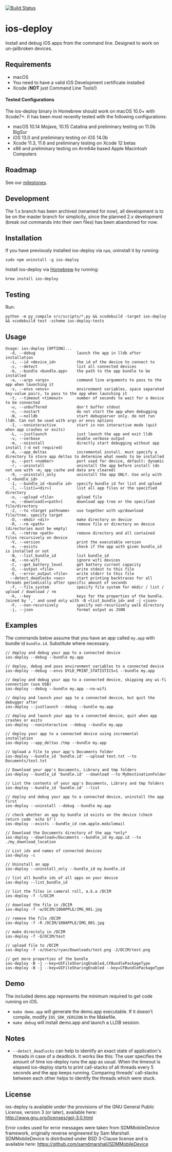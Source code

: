 [![Build Status](https://travis-ci.org/ios-control/ios-deploy.svg?branch=master)](https://travis-ci.org/ios-control/ios-deploy)

ios-deploy
==========

Install and debug iOS apps from the command line. Designed to work on un-jailbroken devices.

## Requirements

* macOS
* You need to have a valid iOS Development certificate installed
* Xcode (**NOT** just Command Line Tools!)

#### Tested Configurations
The ios-deploy binary in Homebrew should work on macOS 10.0+ with Xcode7+. It has been most recently tested with the following configurations:
 - macOS 10.14 Mojave, 10.15 Catalina and preliminary testing on 11.0b BigSur
 - iOS 13.0 and preliminary testing on iOS 14.0b
 - Xcode 11.3, 11.6 and preliminary testing on Xcode 12 betas
 - x86 and preliminary testing on Arm64e based Apple Macintosh Computers

## Roadmap

See our [milestones](https://github.com/phonegap/ios-deploy/milestones).
	
## Development

The 1.x branch has been archived (renamed for now), all development is to be on the master branch for simplicity, since the planned 2.x development (break out commands into their own files) has been abandoned for now.

## Installation

If you have previously installed ios-deploy via `npm`, uninstall it by running:
```
sudo npm uninstall -g ios-deploy
```

Install ios-deploy via [Homebrew](https://brew.sh/) by running:

```
brew install ios-deploy
```

## Testing

Run:

```
python -m py_compile src/scripts/*.py && xcodebuild -target ios-deploy && xcodebuild test -scheme ios-deploy-tests
```

## Usage

    Usage: ios-deploy [OPTION]...
	  -d, --debug                  launch the app in lldb after installation
	  -i, --id <device_id>         the id of the device to connect to
	  -c, --detect                 list all connected devices
	  -b, --bundle <bundle.app>    the path to the app bundle to be installed
	  -a, --args <args>            command line arguments to pass to the app when launching it
	  -s, --envs <envs>            environment variables, space separated key-value pairs, to pass to the app when launching it
	  -t, --timeout <timeout>      number of seconds to wait for a device to be connected
	  -u, --unbuffered             don't buffer stdout
	  -n, --nostart                do not start the app when debugging
	  -N, --nolldb                 start debugserver only. do not run lldb. Can not be used with args or envs options
	  -I, --noninteractive         start in non interactive mode (quit when app crashes or exits)
	  -L, --justlaunch             just launch the app and exit lldb
	  -v, --verbose                enable verbose output
	  -m, --noinstall              directly start debugging without app install (-d not required)
	  -A, --app_deltas             incremental install. must specify a directory to store app deltas to determine what needs to be installed
	  -p, --port <number>          port used for device, default: dynamic
	  -r, --uninstall              uninstall the app before install (do not use with -m; app cache and data are cleared) 
	  -9, --uninstall_only         uninstall the app ONLY. Use only with -1 <bundle_id> 
	  -1, --bundle_id <bundle id>  specify bundle id for list and upload
	  -l, --list[=<dir>]           list all app files or the specified directory
	  -o, --upload <file>          upload file
	  -w, --download[=<path>]      download app tree or the specified file/directory
	  -2, --to <target pathname>   use together with up/download file/tree. specify target
	  -D, --mkdir <dir>            make directory on device
	  -R, --rm <path>              remove file or directory on device (directories must be empty)
	  -X, --rmtree <path>          remove directory and all contained files recursively on device
	  -V, --version                print the executable version 
	  -e, --exists                 check if the app with given bundle_id is installed or not 
	  -B, --list_bundle_id         list bundle_id 
	  -W, --no-wifi                ignore wifi devices
	  -C, --get_battery_level      get battery current capacity 
	  -O, --output <file>          write stdout to this file
	  -E, --error_output <file>    write stderr to this file
	  --detect_deadlocks <sec>     start printing backtraces for all threads periodically after specific amount of seconds
	  -f, --file_system            specify file system for mkdir / list / upload / download / rm
	  -k, --key                    keys for the properties of the bundle. Joined by ',' and used only with -B <list_bundle_id> and -j <json>
	  -F, --non-recursively        specify non-recursively walk directory
	  -j, --json                   format output as JSON

## Examples

The commands below assume that you have an app called `my.app` with bundle id `bundle.id`. Substitute where necessary.

    // deploy and debug your app to a connected device
    ios-deploy --debug --bundle my.app

    // deploy, debug and pass environment variables to a connected device
    ios-deploy --debug --envs DYLD_PRINT_STATISTICS=1 --bundle my.app

    // deploy and debug your app to a connected device, skipping any wi-fi connection (use USB)
    ios-deploy --debug --bundle my.app --no-wifi

    // deploy and launch your app to a connected device, but quit the debugger after
    ios-deploy --justlaunch --debug --bundle my.app

    // deploy and launch your app to a connected device, quit when app crashes or exits
    ios-deploy --noninteractive --debug --bundle my.app

    // deploy your app to a connected device using incremental installation
    ios-deploy --app_deltas /tmp --bundle my.app

    // Upload a file to your app's Documents folder
    ios-deploy --bundle_id 'bundle.id' --upload test.txt --to Documents/test.txt

    // Download your app's Documents, Library and tmp folders
    ios-deploy --bundle_id 'bundle.id' --download --to MyDestinationFolder

    // List the contents of your app's Documents, Library and tmp folders
    ios-deploy --bundle_id 'bundle.id' --list

    // deploy and debug your app to a connected device, uninstall the app first
    ios-deploy --uninstall --debug --bundle my.app

    // check whether an app by bundle id exists on the device (check return code `echo $?`)
    ios-deploy --exists --bundle_id com.apple.mobilemail

    // Download the Documents directory of the app *only*
    ios-deploy --download=/Documents --bundle_id my.app.id --to ./my_download_location
    
    // List ids and names of connected devices
    ios-deploy -c
    
    // Uninstall an app
    ios-deploy --uninstall_only --bundle_id my.bundle.id
    
    // list all bundle ids of all apps on your device
    ios-deploy --list_bundle_id
    
    // list the files in cameral roll, a.k.a /DCIM
    ios-deploy -f -l/DCIM
    
    // download the file in /DCIM
    ios-deploy -f -w/DCIM/100APPLE/IMG_001.jpg
    
    // remove the file /DCIM
    ios-deploy -f -R /DCIM/100APPLE/IMG_001.jpg
    
    // make directoly in /DCIM
    ios-deploy -f -D/DCIM/test
    
    // upload file to /DCIM
    ios-deploy -f -o/Users/ryan/Downloads/test.png -2/DCIM/test.png
    
    // get more properties of the bundle
    ios-deploy -B -j --key=UIFileSharingEnabled,CFBundlePackageType
    ios-deploy -B -j --key=UIFileSharingEnabled --key=CFBundlePackageType


## Demo

The included demo.app represents the minimum required to get code running on iOS.

* `make demo.app` will generate the demo.app executable. If it doesn't compile, modify `IOS_SDK_VERSION` in the Makefile.
* `make debug` will install demo.app and launch a LLDB session.

## Notes

* `--detect_deadlocks` can help to identify an exact state of application's threads in case of a deadlock. It works like this: The user specifies the amount of time ios-deploy runs the app as usual. When the timeout is elapsed ios-deploy starts to print call-stacks of all threads every 5 seconds and the app keeps running. Comparing threads' call-stacks between each other helps to identify the threads which were stuck.

## License

ios-deploy is available under the provisions of the GNU General Public License,
version 3 (or later), available here: http://www.gnu.org/licenses/gpl-3.0.html


Error codes used for error messages were taken from SDMMobileDevice framework,
originally reverse engineered by Sam Marshall. SDMMobileDevice is distributed
under BSD 3-Clause license and is available here:
https://github.com/samdmarshall/SDMMobileDevice
